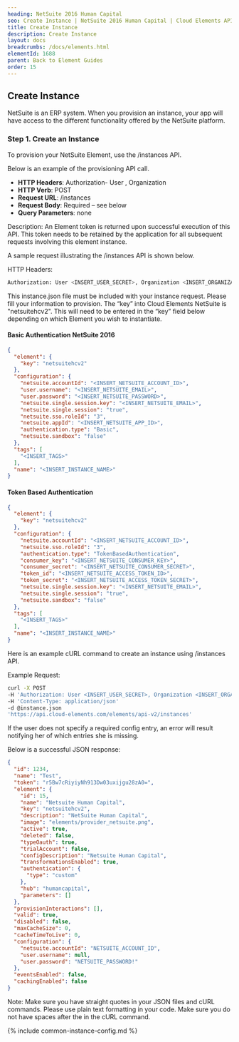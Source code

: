 ```yaml
---
heading: NetSuite 2016 Human Capital
seo: Create Instance | NetSuite 2016 Human Capital | Cloud Elements API Docs
title: Create Instance
description: Create Instance
layout: docs
breadcrumbs: /docs/elements.html
elementId: 1688
parent: Back to Element Guides
order: 15
---
```


## Create Instance

NetSuite is an ERP system. When you provision an instance, your app will have access to the different functionality offered by the NetSuite platform.

### Step 1. Create an Instance

To provision your NetSuite Element, use the /instances API.

Below is an example of the provisioning API call.

* __HTTP Headers__: Authorization- User <user secret>, Organization <organization secret>
* __HTTP Verb__: POST
* __Request URL__: /instances
* __Request Body__: Required – see below
* __Query Parameters__: none

Description: An Element token is returned upon successful execution of this API. This token needs to be retained by the application for all subsequent requests involving this element instance.

A sample request illustrating the /instances API is shown below.

HTTP Headers:

```bash
Authorization: User <INSERT_USER_SECRET>, Organization <INSERT_ORGANIZATION_SECRET>

```
This instance.json file must be included with your instance request.  Please fill your information to provision.  The “key” into Cloud Elements NetSuite is "netsuitehcv2".  This will need to be entered in the “key” field below depending on which Element you wish to instantiate.

#### Basic Authentication NetSuite 2016

```JSON
{
  "element": {
    "key": "netsuitehcv2"
  },
  "configuration": {
    "netsuite.accountId": "<INSERT_NETSUITE_ACCOUNT_ID>",
    "user.username": "<INSERT_NETSUITE_EMAIL>",
    "user.password": "<INSERT_NETSUITE_PASSWORD>",
    "netsuite.single.session.key": "<INSERT_NETSUITE_EMAIL>",
    "netsuite.single.session": "true",
    "netsuite.sso.roleId": "3",
    "netsuite.appId": "<INSERT_NETSUITE_APP_ID>",
    "authentication.type": "Basic",
    "netsuite.sandbox": "false"
  },
  "tags": [
    "<INSERT_TAGS>"
  ],
  "name": "<INSERT_INSTANCE_NAME>"
}
```

#### Token Based Authentication

```JSON
{
  "element": {
    "key": "netsuitehcv2"
  },
  "configuration": {
    "netsuite.accountId": "<INSERT_NETSUITE_ACCOUNT_ID>",
    "netsuite.sso.roleId": "3",
    "authentication.type": "TokenBasedAuthentication",
    "consumer_key": "<INSERT_NETSUITE_CONSUMER_KEY>",
    "consumer_secret": "<INSERT_NETSUITE_CONSUMER_SECRET>",
    "token_id": "<INSERT_NETSUITE_ACCESS_TOKEN_ID>",
    "token_secret": "<INSERT_NETSUITE_ACCESS_TOKEN_SECRET>",
    "netsuite.single.session.key": "<INSERT_NETSUITE_EMAIL>",
    "netsuite.single.session": "true",
    "netsuite.sandbox": "false"
  },
  "tags": [
    "<INSERT_TAGS>"
  ],
  "name": "<INSERT_INSTANCE_NAME>"
}
```

Here is an example cURL command to create an instance using /instances API.

Example Request:

```bash
curl -X POST
-H 'Authorization: User <INSERT_USER_SECRET>, Organization <INSERT_ORGANIZATION_SECRET>'
-H 'Content-Type: application/json'
-d @instance.json
'https://api.cloud-elements.com/elements/api-v2/instances'
```

If the user does not specify a required config entry, an error will result notifying her of which entries she is missing.

Below is a successful JSON response:

```json
{
  "id": 1234,
  "name": "Test",
  "token": "r5Bw7cRiyiyNh913Dw03uxijgu28zA0=",
  "element": {
    "id": 15,
    "name": "Netsuite Human Capital",
    "key": "netsuitehcv2",
    "description": "NetSuite Human Capital",
    "image": "elements/provider_netsuite.png",
    "active": true,
    "deleted": false,
    "typeOauth": true,
    "trialAccount": false,
    "configDescription": "Netsuite Human Capital",
    "transformationsEnabled": true,
    "authentication": {
      "type": "custom"
    },
    "hub": "humancapital",
    "parameters": []
  },
  "provisionInteractions": [],
  "valid": true,
  "disabled": false,
  "maxCacheSize": 0,
  "cacheTimeToLive": 0,
  "configuration": {
    "netsuite.accountId": "NETSUITE_ACCOUNT_ID",
    "user.username": null,
    "user.password": "NETSUITE_PASSWORD!"
  },
  "eventsEnabled": false,
  "cachingEnabled": false
}
```

Note:  Make sure you have straight quotes in your JSON files and cURL commands.  Please use plain text formatting in your code.  Make sure you do not have spaces after the in the cURL command.

{% include common-instance-config.md %}
